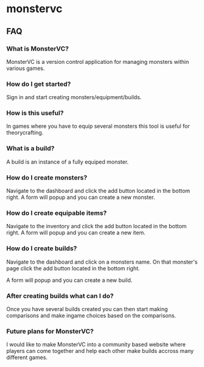 # monstervc

## FAQ

### What is MonsterVC?

MonsterVC is a version control application for managing monsters within various games.

### How do I get started?

Sign in and start creating monsters/equipment/builds.

### How is this useful?

In games where you have to equip several monsters this tool is useful for theorycrafting.

### What is a build?

A build is an instance of a fully equiped monster.

### How do I create monsters?

Navigate to the dashboard and click the add button located in the bottom right.
A form will popup and you can create a new monster.

### How do I create equipable items?

Navigate to the inventory and click the add button located in the bottom right.
A form will popup and you can create a new item.

### How do I create builds?

Navigate to the dashboard and click on a monsters name.
On that monster's page click the add button located in the bottom right.

A form will popup and you can create a new build.

### After creating builds what can I do?

Once you have several builds created you can then start making comparisons and make ingame choices based on the comparisons.

### Future plans for MonsterVC?

I would like to make MonsterVC into a community based website where players can come together and help each other make builds accross many different games.
